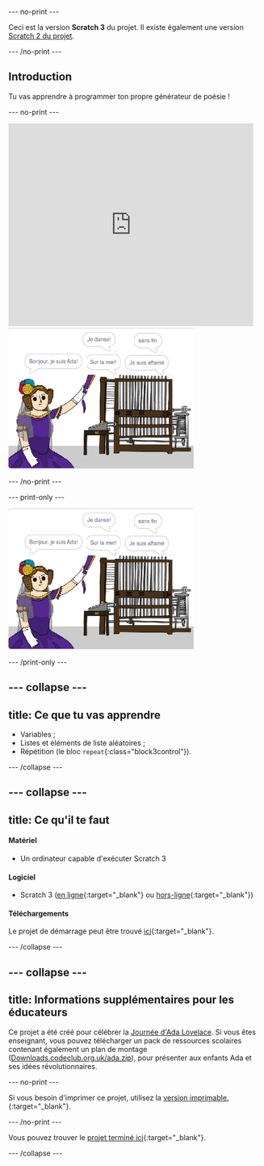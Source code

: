 \--- no-print \---

Ceci est la version **Scratch 3** du projet. Il existe également une version [Scratch 2 du projet](https://projects.raspberrypi.org/en/projects/poetry-generator-scratch2).

\--- /no-print \---

## Introduction

Tu vas apprendre à programmer ton propre générateur de poésie !

\--- no-print \---

<div class="scratch-preview">
  <iframe allowtransparency="true" width="485" height="402" src="https://scratch.mit.edu/projects/embed/77844926/?autostart=false" frameborder="0" scrolling="no"></iframe>
  <img src="images/poetry-final.png">
</div>

\--- /no-print \---

\--- print-only \---

![capture d'écran du jeu](images/poetry-final.png)

\--- /print-only \---

## \--- collapse \---

## title: Ce que tu vas apprendre

+ Variables ;
+ Listes et éléments de liste aléatoires ;
+ Répétition (le bloc `repeat`{:class="block3control"}).

\--- /collapse \---

## \--- collapse \---

## title: Ce qu'il te faut

#### Matériel

+ Un ordinateur capable d'exécuter Scratch 3

#### Logiciel

+ Scratch 3 ([en ligne](http://rpf.io/scratchon){:target="_blank"} ou [hors-ligne](http://rpf.io/scratchoff){:target="_blank"})

#### Téléchargements

Le projet de démarrage peut être trouvé [ici](http://rpf.io/p/en/poetry-generator-go){:target="_blank"}.

\--- /collapse \---

## \--- collapse \---

## title: Informations supplémentaires pour les éducateurs

Ce projet a été créé pour célébrer la [Journée d'Ada Lovelace](https://findingada.com). Si vous êtes enseignant, vous pouvez télécharger un pack de ressources scolaires contenant également un plan de montage ([Downloads.codeclub.org.uk/ada.zip](http://downloads.codeclub.org.uk/ada.zip)), pour présenter aux enfants Ada et ses idées révolutionnaires.

\--- no-print \---

Si vous besoin d'imprimer ce projet, utilisez la [ version imprimable. ](https://projects.raspberrypi.org/en/projects/poetry-generator/print) {:target="_blank"}.

\--- /no-print \---

Vous pouvez trouver le [projet terminé ici](http://rpf.io/p/en/poetry-generator-get){:target="_blank"}.

\--- /collapse \---